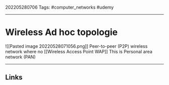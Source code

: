202205280706
Tags: #computer_networks #udemy

---

# Wireless Ad hoc topologie
![[Pasted image 20220528071056.png]]
Peer-to-peer (P2P) wireless network where no [[Wireless Access Point WAP]]
This is Personal area network (PAN)

---
## Links